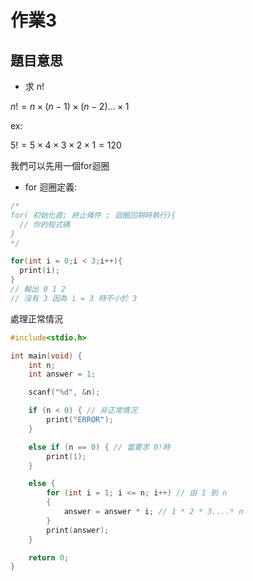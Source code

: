 # 作業3 


## 題目意思

- 求 n!

$n! = n \times (n - 1) \times (n - 2) \dots \times 1$

ex:

$5! = 5 \times 4 \times 3 \times 2 \times 1 = 120$ 



我們可以先用一個for迴圈

- for 迴圈定義:

```cpp
/*
for( 初始化直; 終止條件 ; 迴圈回朔時執行){
  // 你的程式碼
}
*/

for(int i = 0;i < 3;i++){
  print(i);
}
// 輸出 0 1 2
// 沒有 3 因為 i = 3 時不小於 3
```

處理正常情況

```cpp
#include<stdio.h>

int main(void) {
    int n;
    int answer = 1;

    scanf("%d", &n);

    if (n < 0) { // 非正常情況
        print("ERROR");
    }

    else if (n == 0) { // 當要求 0!時
        print(1);
    }

    else {
        for (int i = 1; i <= n; i++) // 由 1 到 n
        {
            answer = answer * i; // 1 * 2 * 3....* n
        }
        print(answer);
    }

    return 0;
}
```
